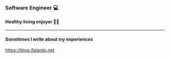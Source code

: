 ### Software Engineer 💻

#### Healthy living enjoyer 💪🏻
***
#### Sometimes I write about my experiences
<a href="https://blog.jfajardo.net" target="_blank">https://blog.jfajardo.net</a>
